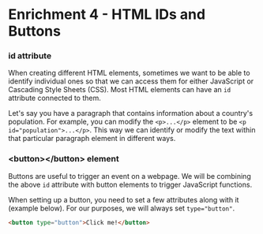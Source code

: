 # Enrichment 4 - HTML IDs and Buttons

### id attribute
When creating different HTML elements, sometimes we want to be able to identify individual ones so that we can access them for either JavaScript or Cascading Style Sheets (CSS).  Most HTML elements can have an `id` attribute connected to them.

Let's say you have a paragraph that contains information about a country's population. For example, you can modify the `<p>...</p>` element to be `<p id="population">...</p>`. This way we can identify or modify the text within that particular paragraph element in different ways.

### \<button\>\<\/button\> element

Buttons are useful to trigger an event on a webpage. We will be combining the above `id` attribute with button elements to trigger JavaScript functions.

When setting up a button, you need to set a few attributes along with it (example below). For our purposes, we will always set `type="button"`.

```html
<button type="button">Click me!</button>
```
